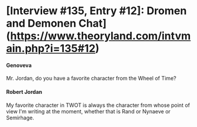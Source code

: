 # [Interview #135, Entry #12]: Dromen and Demonen Chat](https://www.theoryland.com/intvmain.php?i=135#12)

#### Genoveva

Mr. Jordan, do you have a favorite character from the Wheel of Time?

#### Robert Jordan

My favorite character in TWOT is always the character from whose point of view I'm writing at the moment, whether that is Rand or Nynaeve or Semirhage.

